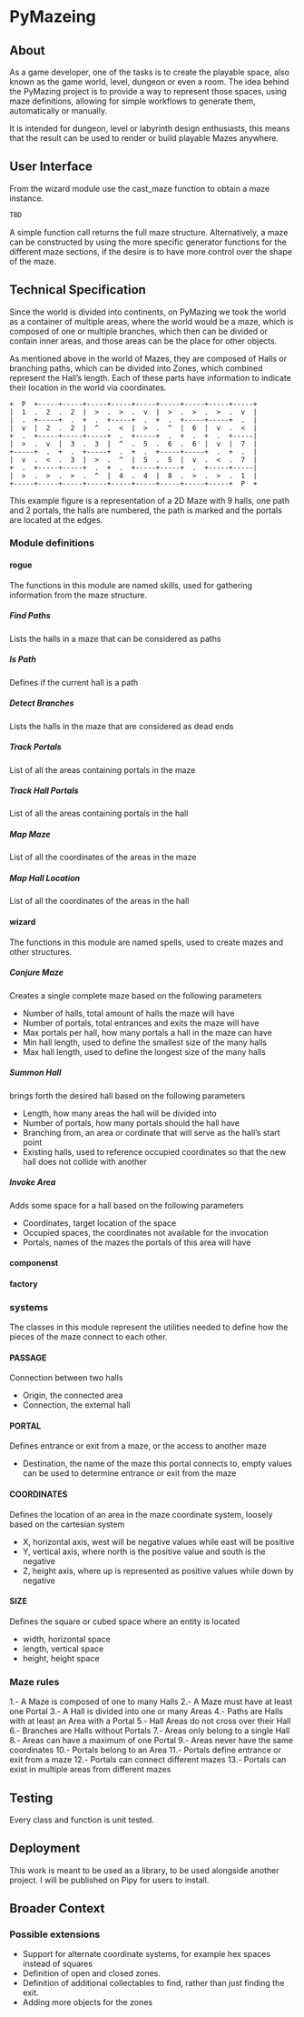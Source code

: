 # PyMazeing

## About 

As a game developer, one of the tasks is to create the playable space, also known as the game world, level, dungeon or even a room. The idea behind the PyMazing project is to provide a way to represent those spaces, using maze definitions, allowing for simple workflows to generate them, automatically or manually.

It is intended for dungeon, level or labyrinth design enthusiasts, this means that the result can be used to render or build playable Mazes anywhere.


## User Interface 

From the wizard module use the cast_maze function to obtain a maze instance. 

```python
TBD
```

A simple function call returns the full maze structure. Alternatively, a maze can be constructed by using the more specific generator functions for the different maze sections, if the desire is to have more control over the shape of the maze.

## Technical Specification 

Since the world is divided into continents, on PyMazing we took the world as a container of multiple areas, where the world would be a maze, which is composed of one or multiple branches, which then can be divided or contain inner areas, and those areas can be the place for other objects.

As mentioned above in the world of Mazes, they are composed of Halls or branching paths, which can be divided into Zones, which combined represent the Hall’s length. Each of these parts have information to indicate their location in the world via coordinates.


```
+  P  +-----+-----+-----+-----+-----+-----+-----+-----+-----+ 
|  1  .  2  .  2  |  >  .  >  .  v  |  >  .  >  .  >  .  v  |
|  .  +-----+  .  +  .  +-----+  .  +  .  +-----+-----+  .  |
|  v  |  2  .  2  |  ^  .  <  |  >  .  ^  |  6  |  v  .  <  |
+  .  +-----+-----+-----+  .  +-----+  .  +  .  +  .  +-----|
|  >  .  v  |  3  .  3  |  ^  .  5  .  6  .  6  |  v  |  7  |
+-----+  .  +  .  +-----+  .  +  .  +-----+-----+  .  +  .  |
|  v  .  <  .  3  |  >  .  ^  |  5  .  5  |  v  .  <  .  7  |
+  .  +-----+-----+  .  +  .  +-----+-----+  .  +-----+-----|
|  >  .  >  .  >  .  ^  |  4  .  4  |  8  .  >  .  >  .  1  |
+-----+-----+-----+-----+-----+-----+-----+-----+-----+  P  +
```

This example figure is a representation of a 2D Maze with 9 halls, one path and 2 portals, the halls are numbered, the path is marked and the portals are located at the edges.

### Module definitions

#### rogue
The functions in this module are named skills, used for gathering information from the maze structure.

##### Find Paths
Lists the halls in a maze that can be considered as paths

##### Is Path
Defines if the current hall is a path

##### Detect Branches
Lists the halls in the maze that are considered as dead ends

##### Track Portals
List of all the areas containing portals in the maze

##### Track Hall Portals
List of all the areas containing portals in the hall

##### Map Maze
List of all the coordinates of the areas in the maze

##### Map Hall Location
List of all the coordinates of the areas in the hall

#### wizard
The functions in this module are named spells, used to create mazes and other structures.

##### Conjure Maze
Creates a single complete maze based on the following parameters
- Number of halls, total amount of halls the maze will have
- Number of portals, total entrances and exits the maze will have
- Max portals per hall, how many portals a hall in the maze can have
- Min hall length, used to define the smallest size of the many halls
- Max hall length, used to define the longest size of the many halls

##### Summon Hall
brings forth the desired hall based on the following parameters
- Length, how many areas the hall will be divided into
- Number of portals, how many portals should the hall have
- Branching from, an area or cordinate that will serve as the hall’s start point
- Existing halls, used to reference occupied coordinates so that the new hall does not collide with another

##### Invoke Area
Adds some space for a hall based on the following parameters
- Coordinates, target location of the space
- Occupied spaces, the coordinates not available for the invocation
- Portals, names of the mazes the portals of this area will have

#### componenst

#### factory


### systems
The classes in this module represent the utilities needed to define how the pieces of the maze connect to each other.

#### PASSAGE
Connection between two halls
- Origin, the connected area
- Connection, the external hall

#### PORTAL
Defines entrance or exit from a maze, or the access to another maze
- Destination, the name of the maze this portal connects to, empty values can be used to determine entrance or exit from the maze

#### COORDINATES
Defines the location of an area in the maze coordinate system, loosely based on the cartesian system
- X, horizontal axis, west will be negative values while east will be positive
- Y, vertical axis, where north is the positive value and south is the negative
- Z, height axis, where up is represented as positive values while down by negative

#### SIZE
Defines the square or cubed space where an entity is located
- width, horizontal space
- length, vertical space
- height, height space

### Maze rules
1.- A Maze is composed of one to many Halls
2.- A Maze must have at least one Portal
3.- A Hall is divided into one or many Areas
4.- Paths are Halls with at least an Area with a Portal
5.- Hall Areas do not cross over their Hall
6.- Branches are Halls without Portals
7.- Areas only belong to a single Hall
8.- Areas can have a maximum of one Portal
9.- Areas never have the same coordinates
10.- Portals belong to an Area
11.- Portals define entrance or exit from a maze
12.- Portals can connect different mazes
13.- Portals can exist in multiple areas from different mazes

## Testing
Every class and function is unit tested.

## Deployment 
This work is meant to be used as a library, to be used alongside another project. I will be published on Pipy for users to install.

## Broader Context 

### Possible extensions 
- Support for alternate coordinate systems, for example hex spaces instead of squares
- Definition of open and closed zones.
- Definition of additional collectables to find, rather than just finding the exit.
- Adding more objects for the zones
